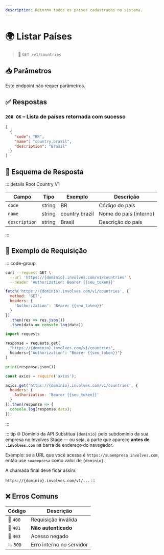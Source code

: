 ```yaml
---
description: Retorna todos os países cadastrados no sistema.
---
```


# 🌍 Listar Países

> 🔗 `GET /v1/countries`


## 📥 Parâmetros

Este endpoint não requer parâmetros.


## ✅ Respostas

### `200 OK` – Lista de países retornada com sucesso

```json
[
  {
    "code": "BR",
    "name": "country.brazil",
    "description": "Brasil"
  }
]
```


## 🧬 Esquema de Resposta

::: details Root Country V1

| Campo         | Tipo   | Exemplo        | Descrição              |
| ------------- | ------ | -------------- | ---------------------- |
| `code`        | string | BR             | Código do país         |
| `name`        | string | country.brazil | Nome do país (interno) |
| `description` | string | Brasil         | Descrição do país      |

:::


## 📘 Exemplo de Requisição

::: code-group

```bash [🟢 cURL]
curl --request GET \
  --url 'https://{dominio}.involves.com/v1/countries' \
  --header 'Authorization: Bearer {{seu_token}}'
```

```js [🟡 JavaScript]
fetch('https://{dominio}.involves.com/v1/countries', {
  method: 'GET',
  headers: {
    'Authorization': 'Bearer {{seu_token}}'
  }
})
  .then(res => res.json())
  .then(data => console.log(data))
```

```python [🔵 Python]
import requests

response = requests.get(
  "https://{dominio}.involves.com/v1/countries",
  headers={"Authorization": "Bearer {{seu_token}}"}
)

print(response.json())
```

```js [🟣 Node.js]
const axios = require('axios');

axios.get('https://{dominio}.involves.com/v1/countries', {
  headers: {
    Authorization: 'Bearer {{seu_token}}'
  }
}).then(response => {
  console.log(response.data);
});
```

:::


::: tip 🌐 Domínio da API
Substitua `{dominio}` pelo subdomínio da sua empresa no Involves Stage — ou seja, a parte que aparece **antes de `.involves.com`** na barra de endereço do navegador.

Exemplo: se a URL que você acessa é `https://suaempresa.involves.com`, então use `suaempresa` como valor de `{dominio}`.

A chamada final deve ficar assim:

`https://{dominio}.involves.com/v1/...`
:::


## ❌ Erros Comuns

| Código | Descrição                      |
|--------|--------------------------------|
| 🔴 `400`  | Requisição inválida            |
| 🔐 `401`  | **Não autenticado**            |
| 🚫 `403`  | Acesso negado                  |
| 💥 `500`  | Erro interno no servidor       |
